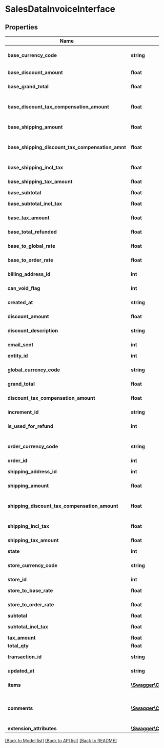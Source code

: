 # SalesDataInvoiceInterface

## Properties
Name | Type | Description | Notes
------------ | ------------- | ------------- | -------------
**base_currency_code** | **string** | Base currency code. | [optional] 
**base_discount_amount** | **float** | Base discount amount. | [optional] 
**base_grand_total** | **float** | Base grand total. | [optional] 
**base_discount_tax_compensation_amount** | **float** | Base discount tax compensation amount. | [optional] 
**base_shipping_amount** | **float** | Base shipping amount. | [optional] 
**base_shipping_discount_tax_compensation_amnt** | **float** | Base shipping discount tax compensation amount. | [optional] 
**base_shipping_incl_tax** | **float** | Base shipping including tax. | [optional] 
**base_shipping_tax_amount** | **float** | Base shipping tax amount. | [optional] 
**base_subtotal** | **float** | Base subtotal. | [optional] 
**base_subtotal_incl_tax** | **float** | Base subtotal including tax. | [optional] 
**base_tax_amount** | **float** | Base tax amount. | [optional] 
**base_total_refunded** | **float** | Base total refunded. | [optional] 
**base_to_global_rate** | **float** | Base-to-global rate. | [optional] 
**base_to_order_rate** | **float** | Base-to-order rate. | [optional] 
**billing_address_id** | **int** | Billing address ID. | [optional] 
**can_void_flag** | **int** | Can void flag value. | [optional] 
**created_at** | **string** | Created-at timestamp. | [optional] 
**discount_amount** | **float** | Discount amount. | [optional] 
**discount_description** | **string** | Discount description. | [optional] 
**email_sent** | **int** | Email-sent flag value. | [optional] 
**entity_id** | **int** | Invoice ID. | [optional] 
**global_currency_code** | **string** | Global currency code. | [optional] 
**grand_total** | **float** | Grand total. | [optional] 
**discount_tax_compensation_amount** | **float** | Discount tax compensation amount. | [optional] 
**increment_id** | **string** | Increment ID. | [optional] 
**is_used_for_refund** | **int** | Is-used-for-refund flag value. | [optional] 
**order_currency_code** | **string** | Order currency code. | [optional] 
**order_id** | **int** | Order ID. | 
**shipping_address_id** | **int** | Shipping address ID. | [optional] 
**shipping_amount** | **float** | Shipping amount. | [optional] 
**shipping_discount_tax_compensation_amount** | **float** | Shipping discount tax compensation amount. | [optional] 
**shipping_incl_tax** | **float** | Shipping including tax. | [optional] 
**shipping_tax_amount** | **float** | Shipping tax amount. | [optional] 
**state** | **int** | State. | [optional] 
**store_currency_code** | **string** | Store currency code. | [optional] 
**store_id** | **int** | Store ID. | [optional] 
**store_to_base_rate** | **float** | Store-to-base rate. | [optional] 
**store_to_order_rate** | **float** | Store-to-order rate. | [optional] 
**subtotal** | **float** | Subtotal. | [optional] 
**subtotal_incl_tax** | **float** | Subtotal including tax. | [optional] 
**tax_amount** | **float** | Tax amount. | [optional] 
**total_qty** | **float** | Total quantity. | 
**transaction_id** | **string** | Transaction ID. | [optional] 
**updated_at** | **string** | Updated-at timestamp. | [optional] 
**items** | [**\Swagger\Client\Model\SalesDataInvoiceItemInterface[]**](SalesDataInvoiceItemInterface.md) | Array of invoice items. | 
**comments** | [**\Swagger\Client\Model\SalesDataInvoiceCommentInterface[]**](SalesDataInvoiceCommentInterface.md) | Array of any invoice comments. Otherwise, null. | [optional] 
**extension_attributes** | [**\Swagger\Client\Model\SalesDataInvoiceExtensionInterface**](SalesDataInvoiceExtensionInterface.md) |  | [optional] 

[[Back to Model list]](../README.md#documentation-for-models) [[Back to API list]](../README.md#documentation-for-api-endpoints) [[Back to README]](../README.md)


